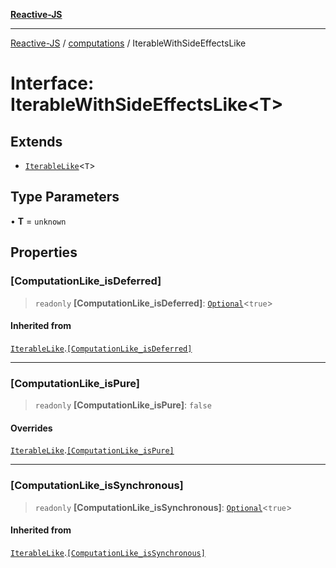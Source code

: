 [**Reactive-JS**](../../README.md)

***

[Reactive-JS](../../README.md) / [computations](../README.md) / IterableWithSideEffectsLike

# Interface: IterableWithSideEffectsLike\<T\>

## Extends

- [`IterableLike`](IterableLike.md)\<`T`\>

## Type Parameters

• **T** = `unknown`

## Properties

### \[ComputationLike\_isDeferred\]

> `readonly` **\[ComputationLike\_isDeferred\]**: [`Optional`](../../functions/type-aliases/Optional.md)\<`true`\>

#### Inherited from

[`IterableLike`](IterableLike.md).[`[ComputationLike_isDeferred]`](IterableLike.md#computationlike_isdeferred)

***

### \[ComputationLike\_isPure\]

> `readonly` **\[ComputationLike\_isPure\]**: `false`

#### Overrides

[`IterableLike`](IterableLike.md).[`[ComputationLike_isPure]`](IterableLike.md#computationlike_ispure)

***

### \[ComputationLike\_isSynchronous\]

> `readonly` **\[ComputationLike\_isSynchronous\]**: [`Optional`](../../functions/type-aliases/Optional.md)\<`true`\>

#### Inherited from

[`IterableLike`](IterableLike.md).[`[ComputationLike_isSynchronous]`](IterableLike.md#computationlike_issynchronous)
